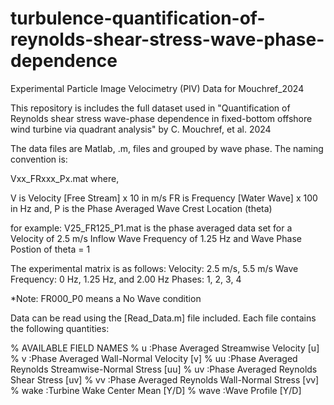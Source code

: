 # turbulence-quantification-of-reynolds-shear-stress-wave-phase-dependence
Experimental Particle Image Velocimetry (PIV) Data for Mouchref_2024

This repository is includes the full dataset used in 
"Quantification of Reynolds shear stress wave-phase dependence in
fixed-bottom offshore wind turbine via quadrant analysis"
by C. Mouchref, et al. 2024

The data files are Matlab, .m, files and grouped by wave phase.
The naming convention is:

Vxx_FRxxx_Px.mat where,

V is Velocity [Free Stream] x 10 in m/s
FR is Frequency [Water Wave] x 100 in Hz and,
P is the Phase Averaged Wave Crest Location (theta)

for example:
V25_FR125_P1.mat is the phase averaged data set for a
Velocity of 2.5 m/s Inflow
Wave Frequency of 1.25 Hz and
Wave Phase Postion of theta = 1

The experimental matrix is as follows:
Velocity: 2.5 m/s, 5.5 m/s
Wave Frequency: 0 Hz, 1.25 Hz, and 2.00 Hz
Phases: 1, 2, 3, 4

*Note: FR000_P0 means a No Wave condition


Data can be read using the [Read_Data.m] file included.
Each file contains the following quantities:

% AVAILABLE FIELD NAMES
% u     :Phase Averaged Streamwise Velocity                 [u]
% v     :Phase Averaged Wall-Normal Velocity                [v]
% uu    :Phase Averaged Reynolds Streamwise-Normal Stress   [uu]
% uv    :Phase Averaged Reynolds Shear Stress               [uv]
% vv    :Phase Averaged Reynolds Wall-Normal Stress         [vv]
% wake  :Turbine Wake Center Mean                           [Y/D]
% wave  :Wave Profile                                       [Y/D]

